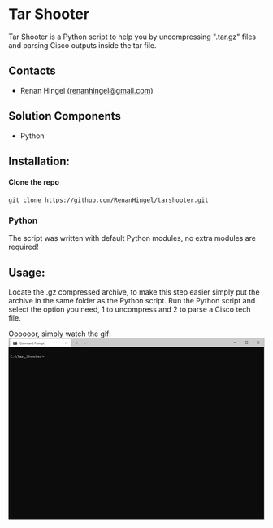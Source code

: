 # Tar Shooter
Tar Shooter is a Python script to help you by uncompressing ".tar.gz" files and parsing Cisco outputs inside the tar file.


## Contacts

* Renan Hingel (renanhingel@gmail.com)

## Solution Components
* Python

## Installation:

#### Clone the repo
```console
git clone https://github.com/RenanHingel/tarshooter.git
```

### Python
The script was written with default Python modules, no extra modules are required!

## Usage:

Locate the .gz compressed archive, to make this step easier simply put the archive in the same folder as the Python script.
Run the Python script and select the option you need, 1 to uncompress and 2 to parse a Cisco tech file.

Oooooor, simply watch the gif:
![Guide](https://github.com/RenanHingel/tarshooter/blob/958c67ad5db7537ff49d3f03ab0387143f625f4a/documentation/guide.gif)
